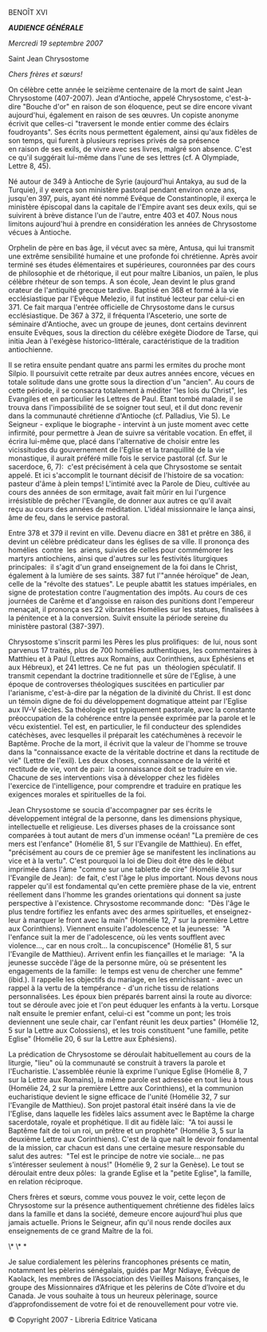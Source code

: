 BENOÎT XVI

***AUDIENCE GÉNÉRALE***

*Mercredi 19 septembre 2007*

Saint Jean Chrysostome

*Chers frères et sœurs!*

On célèbre cette année le seizième centenaire de la mort de saint Jean Chrysostome (407-2007). Jean d'Antioche, appelé Chrysostome, c'est-à-dire "Bouche d'or" en raison de son éloquence, peut se dire encore vivant aujourd'hui, également en raison de ses œuvres. Un copiste anonyme écrivit que celles-ci "traversent le monde entier comme des éclairs foudroyants". Ses écrits nous permettent également, ainsi qu'aux fidèles de son temps, qui furent à plusieurs reprises privés de sa présence en raison de ses exils, de vivre avec ses livres, malgré son absence. C'est ce qu'il suggérait lui-même dans l'une de ses lettres (cf. A Olympiade, Lettre 8, 45).

Né autour de 349 à Antioche de Syrie (aujourd'hui Antakya, au sud de la Turquie), il y exerça son ministère pastoral pendant environ onze ans, jusqu'en 397, puis, ayant été nommé Evêque de Constantinople, il exerça le ministère épiscopal dans la capitale de l'Empire avant ses deux exils, qui se suivirent à brève distance l'un de l'autre, entre 403 et 407. Nous nous limitons aujourd'hui à prendre en considération les années de Chrysostome vécues à Antioche.

Orphelin de père en bas âge, il vécut avec sa mère, Antusa, qui lui transmit une extrême sensibilité humaine et une profonde foi chrétienne. Après avoir terminé ses études élémentaires et supérieures, couronnées par des cours de philosophie et de rhétorique, il eut pour maître Libanios, un païen, le plus célèbre rhéteur de son temps. A son école, Jean devint le plus grand orateur de l'antiquité grecque tardive. Baptisé en 368 et formé à la vie ecclésiastique par l'Evêque Melezio, il fut institué lecteur par celui-ci en 371. Ce fait marqua l'entrée officielle de Chrysostome dans le cursus ecclésiastique. De 367 à 372, il fréquenta l'Asceterio, une sorte de séminaire d'Antioche, avec un groupe de jeunes, dont certains devinrent ensuite Evêques, sous la direction du célèbre exégète Diodore de Tarse, qui initia Jean à l'exégèse historico-littérale, caractéristique de la tradition antiochienne.

Il se retira ensuite pendant quatre ans parmi les ermites du proche mont Silpio. Il poursuivit cette retraite par deux autres années encore, vécues en totale solitude dans une grotte sous la direction d'un "ancien". Au cours de cette période, il se consacra totalement à méditer "les lois du Christ", les Evangiles et en particulier les Lettres de Paul. Etant tombé malade, il se trouva dans l'impossibilité de se soigner tout seul, et il dut donc revenir dans la communauté chrétienne d'Antioche (cf. Palladius, Vie 5). Le Seigneur - explique le biographe - intervint à un juste moment avec cette infirmité, pour permettre à Jean de suivre sa véritable vocation. En effet, il écrira lui-même que, placé dans l'alternative de choisir entre les vicissitudes du gouvernement de l'Eglise et la tranquillité de la vie monastique, il aurait préféré mille fois le service pastoral (cf. Sur le sacerdoce, 6, 7):  c'est précisément à cela que Chrysostome se sentait appelé. Et ici s'accomplit le tournant décisif de l'histoire de sa vocation:  pasteur d'âme à plein temps! L'intimité avec la Parole de Dieu, cultivée au cours des années de son ermitage, avait fait mûrir en lui l'urgence irrésistible de prêcher l'Evangile, de donner aux autres ce qu'il avait reçu au cours des années de méditation. L'idéal missionnaire le lança ainsi, âme de feu, dans le service pastoral.

Entre 378 et 379 il revint en ville. Devenu diacre en 381 et prêtre en 386, il devint un célèbre prédicateur dans les églises de sa ville. Il prononça des homélies  contre  les  ariens, suivies de celles pour commémorer les martyrs antiochiens, ainsi que d'autres sur les festivités liturgiques principales:  il s'agit d'un grand enseignement de la foi dans le Christ, également à la lumière de ses saints. 387 fut l'"année héroïque" de Jean, celle de la "révolte des statues". Le peuple abattit les statues impériales, en signe de protestation contre l'augmentation des impôts. Au cours de ces journées de Carême et d'angoisse en raison des punitions dont l'empereur menaçait, il prononça ses 22 vibrantes Homélies sur les statues, finalisées à la pénitence et à la conversion. Suivit ensuite la période sereine du ministère pastoral (387-397).

Chrysostome s'inscrit parmi les Pères les plus prolifiques:  de lui, nous sont parvenus 17 traités, plus de 700 homélies authentiques, les commentaires à Matthieu et à Paul (Lettres aux Romains, aux Corinthiens, aux Ephésiens et aux Hébreux), et 241 lettres. Ce ne fut  pas  un  théologien spéculatif. Il transmit cependant la doctrine traditionnelle et sûre de l'Eglise, à une époque de controverses théologiques suscitées en particulier par l'arianisme, c'est-à-dire par la négation de la divinité du Christ. Il est donc un témoin digne de foi du développement dogmatique atteint par l'Eglise aux IV-V siècles. Sa théologie est typiquement pastorale, avec la constante préoccupation de la cohérence entre la pensée exprimée par la parole et le vécu existentiel. Tel est, en particulier, le fil conducteur des splendides catéchèses, avec lesquelles il préparait les catéchumènes à recevoir le Baptême. Proche de la mort, il écrivit que la valeur de l'homme se trouve dans la "connaissance exacte de la véritable doctrine et dans la rectitude de vie" (Lettre de l'exil). Les deux choses, connaissance de la vérité et rectitude de vie, vont de pair:  la connaissance doit se traduire en vie. Chacune de ses interventions visa à développer chez les fidèles l'exercice de l'intelligence, pour comprendre et traduire en pratique les exigences morales et spirituelles de la foi.

Jean Chrysostome se soucia d'accompagner par ses écrits le développement intégral de la personne, dans les dimensions physique, intellectuelle et religieuse. Les diverses phases de la croissance sont comparées à tout autant de mers d'un immense océan! "La première de ces mers est l'enfance" (Homélie 81, 5 sur l'Evangile de Matthieu). En effet, "précisément au cours de ce premier âge se manifestent les inclinations au vice et à la vertu". C'est pourquoi la loi de Dieu doit être dès le début imprimée dans l'âme "comme sur une tablette de cire" (Homélie 3,1 sur l'Evangile de Jean):  de fait, c'est l'âge le plus important. Nous devons nous rappeler qu'il est fondamental qu'en cette première phase de la vie, entrent réellement dans l'homme les grandes orientations qui donnent sa juste perspective à l'existence. Chrysostome recommande donc:  "Dès l'âge le plus tendre fortifiez les enfants avec des armes spirituelles, et enseignez-leur à marquer le front avec la main" (Homélie 12, 7 sur la première Lettre aux Corinthiens). Viennent ensuite l'adolescence et la jeunesse:  "A l'enfance suit la mer de l'adolescence, où les vents soufflent avec violence..., car en nous croît... la concupiscence" (Homélie 81, 5 sur l'Evangile de Matthieu). Arrivent enfin les fiançailles et le mariage:  "A la jeunesse succède l'âge de la personne mûre, où se présentent les engagements de la famille:  le temps est venu de chercher une femme" (ibid.). Il rappelle les objectifs du mariage, en les enrichissant - avec un rappel à la vertu de la tempérance - d'un riche tissu de relations personnalisées. Les époux bien préparés barrent ainsi la route au divorce:  tout se déroule avec joie et l'on peut éduquer les enfants à la vertu. Lorsque naît ensuite le premier enfant, celui-ci est "comme un pont; les trois deviennent une seule chair, car l'enfant réunit les deux parties" (Homélie 12, 5 sur la Lettre aux Colossiens), et les trois constituent "une famille, petite Eglise" (Homélie 20, 6 sur la Lettre aux Ephésiens).

La prédication de Chrysostome se déroulait habituellement au cours de la liturgie, "lieu" où la communauté se construit à travers la parole et l'Eucharistie. L'assemblée réunie là exprime l'unique Eglise (Homélie 8, 7 sur la Lettre aux Romains), la même parole est adressée en tout lieu à tous (Homélie 24, 2 sur la première Lettre aux Corinthiens), et la communion eucharistique devient le signe efficace de l'unité (Homélie 32, 7 sur l'Evangile de Matthieu). Son projet pastoral était inséré dans la vie de l'Eglise, dans laquelle les fidèles laïcs assument avec le Baptême la charge sacerdotale, royale et prophétique. Il dit au fidèle laïc:  "A toi aussi le Baptême fait de toi un roi, un prêtre et un prophète" (Homélie 3, 5 sur la deuxième Lettre aux Corinthiens). C'est de là que naît le devoir fondamental de la mission, car chacun est dans une certaine mesure responsable du salut des autres:  "Tel est le principe de notre vie sociale... ne pas s'intéresser seulement à nous!" (Homélie 9, 2 sur la Genèse). Le tout se déroulait entre deux pôles:  la grande Eglise et la "petite Eglise", la famille, en relation réciproque.

Chers frères et sœurs, comme vous pouvez le voir, cette leçon de Chrysostome sur la présence authentiquement chrétienne des fidèles laïcs dans la famille et dans la société, demeure encore aujourd'hui plus que jamais actuelle. Prions le Seigneur, afin qu'il nous rende dociles aux enseignements de ce grand Maître de la foi.

\\* \\* \*

Je salue cordialement les pèlerins francophones présents ce matin, notamment les pèlerins sénégalais, guidés par Mgr Ndiaye, Évêque de Kaolack, les membres de l’Association des Vieilles Maisons françaises, le groupe des Missionnaires d’Afrique et les pèlerins de Côte d’Ivoire et du Canada. Je vous souhaite à tous un heureux pèlerinage, source d’approfondissement de votre foi et de renouvellement pour votre vie.

© Copyright 2007 - Libreria Editrice Vaticana